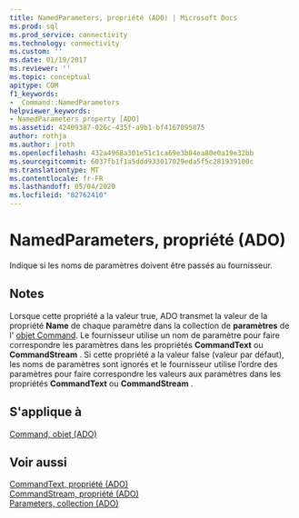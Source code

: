 ```yaml
---
title: NamedParameters, propriété (ADO) | Microsoft Docs
ms.prod: sql
ms.prod_service: connectivity
ms.technology: connectivity
ms.custom: ''
ms.date: 01/19/2017
ms.reviewer: ''
ms.topic: conceptual
apitype: COM
f1_keywords:
- _Command::NamedParameters
helpviewer_keywords:
- NamedParameters property [ADO]
ms.assetid: 42409387-026c-435f-a9b1-bf4167095875
author: rothja
ms.author: jroth
ms.openlocfilehash: 432a4968a301e51c1ca69e3b84ea80e0a19e32bb
ms.sourcegitcommit: 6037fb1f1a5ddd933017029eda5f5c281939100c
ms.translationtype: MT
ms.contentlocale: fr-FR
ms.lasthandoff: 05/04/2020
ms.locfileid: "82762410"
---
```

# <a name="namedparameters-property-ado"></a>NamedParameters, propriété (ADO)
Indique si les noms de paramètres doivent être passés au fournisseur.  
  
## <a name="remarks"></a>Notes  
 Lorsque cette propriété a la valeur true, ADO transmet la valeur de la propriété **Name** de chaque paramètre dans la collection de **paramètres** de l' [objet Command](../../../ado/reference/ado-api/command-object-ado.md). Le fournisseur utilise un nom de paramètre pour faire correspondre les paramètres dans les propriétés **CommandText** ou **CommandStream** . Si cette propriété a la valeur false (valeur par défaut), les noms de paramètres sont ignorés et le fournisseur utilise l’ordre des paramètres pour faire correspondre les valeurs aux paramètres dans les propriétés **CommandText** ou **CommandStream** .  
  
## <a name="applies-to"></a>S'applique à  
 [Command, objet (ADO)](../../../ado/reference/ado-api/command-object-ado.md)  
  
## <a name="see-also"></a>Voir aussi  
 [CommandText, propriété (ADO)](../../../ado/reference/ado-api/commandtext-property-ado.md)   
 [CommandStream, propriété (ADO)](../../../ado/reference/ado-api/commandstream-property-ado.md)   
 [Parameters, collection (ADO)](../../../ado/reference/ado-api/parameters-collection-ado.md)
